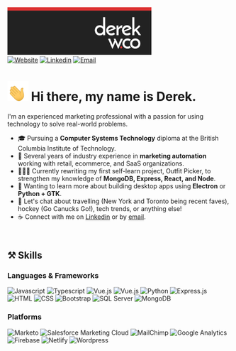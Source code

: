 <div id="header">
        <a href="https://derekw.co/"><img
                        src="https://github.com/derekology/derekology/blob/main/images/profile-header.png"
                        alt="Profile photo" title="derekw.co" width="325" target="_blank" /></a>
        <div id="profile-links">
                <a href="https://derekw.co/"><img
                                src="https://img.shields.io/badge/Portfolio-ae1e1e?style=for-the-badge&logo=About.me&logoColor=white"
                                alt="Website" title="Website" target="_blank" /></a>
                <a href="https://www.linkedin.com/in/derekology/"><img
                                src="https://img.shields.io/badge/LinkedIn-0077B5?style=for-the-badge&logo=linkedin&logoColor=white"
                                alt="Linkedin" title="Linkedin Profile" target="_blank" /></a>
                <a href="mailto:me@derekw.co"><img
                                src="https://img.shields.io/badge/Email-222222?style=for-the-badge&logo=Mail.Ru&logoColor=white"
                                alt="Email" title="Email" target="_blank" /></a>
        </div>
</div>
<div id="summary">
        <h1><img
                        src="https://github.com/derekology/derekology/blob/main/images/waving-hand.gif"
                        alt="Waving hand" title="Waving hand" height="45" /> Hi there, my name is Derek.</h1>
        <p>I'm an experienced marketing professional with a passion for using technology to solve real-world problems. </p>
        <ul>
                <li>🎓 Pursuing a <strong>Computer Systems Technology</strong> diploma at the British Columbia Institute
                        of Technology.</li>
                <li>🏢 Several years of industry experience in <strong>marketing automation</strong> working with
                        retail, ecommerce, and SaaS organizations.</li>
                <li>👨🏻‍💻 Currently rewriting my first self-learn project, Outfit Picker, to strengthen my knowledge of <strong>MongoDB, Express, React, and Node</strong>.</li>
                <li>📖 Wanting to learn more about building desktop apps using <strong>Electron</strong> or <strong>Python + GTK</strong>.</li>
                <li>💬 Let's chat about travelling (New York and Toronto being recent faves), hockey (Go Canucks Go!),
                        tech trends, or anything else! </li>
                <li>☕ Connect with me on <a
                                href="https://www.linkedin.com/in/derekology/" target="_blank">Linkedin</a> or by <a href="mailto:me@derekw.co">email</a>.</li>
        </ul>
</div><br/>
<div id="skills">
        <h2>⚒️ Skills</h2>
        <h3>Languages & Frameworks</h3>
        <img src="https://img.shields.io/badge/Javascript-F7DF1E?style=for-the-badge&logo=JavaScript&logoColor=black"
                alt="Javascript" title="Javascript" />
        <img src="https://img.shields.io/badge/TypeScript-007ACC?style=for-the-badge&logo=typescript&logoColor=white"
                alt="Typescript" title="Typescript" />
        <img src="https://img.shields.io/badge/Vue.js-4FC08D?style=for-the-badge&logo=Vue.js&logoColor=white"
                alt="Vue.js" title="Vue.js" />
        <img src="https://img.shields.io/badge/React-61DAFB?style=for-the-badge&logo=React&logoColor=black"
                alt="Vue.js" title="React" />
        <img src="https://img.shields.io/badge/Python-3776AB?style=for-the-badge&logo=Python&logoColor=white"
                alt="Python" title="Python" />
        <img src="https://img.shields.io/badge/Express.js-000000?style=for-the-badge&logo=express&logoColor=white"
                alt="Express.js" title="Express.js" />
        <img src="https://img.shields.io/badge/HTML-E34F26?style=for-the-badge&logo=HTML5&logoColor=white" alt="HTML"
                title="HTML" />
        <img src="https://img.shields.io/badge/CSS-1572B6?style=for-the-badge&logo=CSS3&logoColor=white" alt="CSS"
                title="CSS" />
        <img src="https://img.shields.io/badge/Bootstrap-7952B3?style=for-the-badge&logo=Bootstrap&logoColor=white" alt="Bootstrap"
                title="Bootstrap" />
        <img src="https://img.shields.io/badge/SQL Server-CC2927?style=for-the-badge&logo=Microsoft SQL Server&logoColor=white"
                alt="SQL Server" title="SQL Server" />
        <img src="https://img.shields.io/badge/MongoDB-47A248?style=for-the-badge&logo=MongoDB&logoColor=white"
                alt="MongoDB" title="MongoDB" />
        <h3>Platforms</h3>
        <img src="https://img.shields.io/badge/Marketo-5C4C9F?style=for-the-badge&logo=Marketo&logoColor=white"
                alt="Marketo" title="Marketo" />
        <img src="https://img.shields.io/badge/SFMC-00A1E0?style=for-the-badge&logo=Salesforce&logoColor=white"
                alt="Salesforce Marketing Cloud" title="Salesforce Marketing Cloud" />
        <img src="https://img.shields.io/badge/MailChimp-FFE01B?style=for-the-badge&logo=MailChimp&logoColor=black"
                alt="MailChimp" title="MailChimp" />
        <img src="https://img.shields.io/badge/Google Analytics-E37400?style=for-the-badge&logo=Google Analytics&logoColor=white"
                alt="Google Analytics" title="Google Analytics" />
        <img src="https://img.shields.io/badge/Firebase-FFCA28?style=for-the-badge&logo=Firebase&logoColor=black"
                alt="Firebase" title="Firebase" />
        <img src="https://img.shields.io/badge/Netlify-00C7B7?style=for-the-badge&logo=Netlify&logoColor=white"
                alt="Netlify" title="Netlify" />
        <img src="https://img.shields.io/badge/WordPress-21759B?style=for-the-badge&logo=WordPress&logoColor=white"
                alt="Wordpress" title="Wordpress" />
</div>
